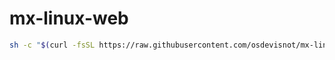 # mx-linux-web

```bash
sh -c "$(curl -fsSL https://raw.githubusercontent.com/osdevisnot/mx-linux-web/master/setup.sh)"
```
